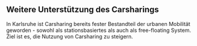 ## Weitere Unterstützung des Carsharings

In Karlsruhe ist Carsharing bereits fester Bestandteil der urbanen Mobilität geworden - sowohl als stationsbasiertes als auch als free-floating System.
Ziel ist es, die Nutzung  von Carsharing zu steigern.